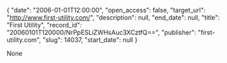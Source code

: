 {
  "date": "2006-01-01T12:00:00", 
  "open_access": false, 
  "target_url": "http://www.first-utility.com/", 
  "description": null, 
  "end_date": null, 
  "title": "First Utility", 
  "record_id": "20060101T120000/NrPpESLiZWHsAuc3XCztfQ==", 
  "publisher": "first-utility.com", 
  "slug": 14037, 
  "start_date": null
}

None